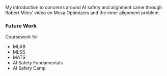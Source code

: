 My introduction to concerns around AI safety and alignment came through Robert Miles' video on Mesa Optimizers and the inner alignment problem.


### Future Work
Coursework for
- MLAB
- MLSS
- MATS
- AI Safety Fundamentals
- AI Safety Camp